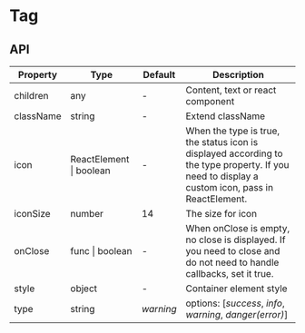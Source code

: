 # Tag

<example />

## API

| Property | Type | Default | Description |
| -------- | ---- | ------- | ----------- |
| children | any  | - | Content, text or react component |
| className | string | - | Extend className |
| icon | ReactElement \| boolean | - | When the type is true, the status icon is displayed according to the type property. If you need to display a custom icon, pass in ReactElement. |
| iconSize | number | 14 | The size for icon |
| onClose | func \| boolean | - | When onClose is empty, no close is displayed. If you need to close and do not need to handle callbacks, set it true. |
| style | object | - | Container element style |
| type | string | *warning* | options: \[*success*, *info*, *warning*, *danger(error)*] |